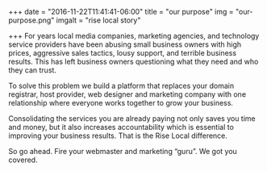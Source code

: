 +++
date = "2016-11-22T11:41:41-06:00"
title = "our purpose"
img = "our-purpose.png"
imgalt = "rise local story"

+++
For years local media companies, marketing agencies, and technology service providers have been abusing small business owners with high prices, aggressive sales tactics, lousy support, and terrible business results. This has left business owners questioning what they need and who they can trust.

To solve this problem we build a platform that replaces your domain registrar, host provider, web designer and marketing company with one relationship where everyone works together to grow your business.

Consolidating the services you are already paying not only saves you time and money, but it also increases accountability which is essential to improving your business results. That is the Rise Local difference.

So go ahead. Fire your webmaster and marketing “guru”. We got you covered.
